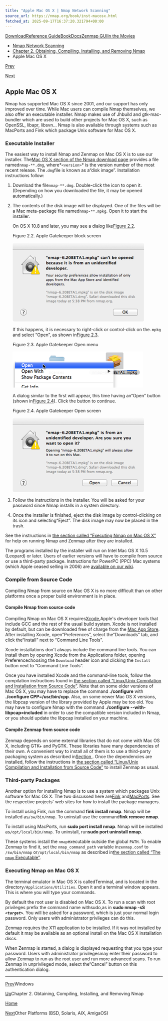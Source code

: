 ```yaml
---
title: "Apple Mac OS X | Nmap Network Scanning"
source_url: https://nmap.org/book/inst-macosx.html
fetched_at: 2025-09-17T16:37:20.321794+00:00
---
```


[Download](https://nmap.org/download.html)[Reference Guide](https://nmap.org/book/man.html)[Book](https://nmap.org/book/)[Docs](https://nmap.org/docs.html)[Zenmap GUI](https://nmap.org/zenmap/)[In the Movies](https://nmap.org/movies/)

* [Nmap Network Scanning](https://nmap.org/book/toc.html)
* [Chapter 2. Obtaining, Compiling, Installing, and Removing Nmap](https://nmap.org/book/install.html)
* Apple Mac OS X

[Prev](https://nmap.org/book/inst-windows.html)

[Next](https://nmap.org/book/inst-other-platforms.html)

Apple Mac OS X
----------

[]()[]()

Nmap has supported Mac OS X since 2001, and our support has only improved over time. While Mac users can compile Nmap themselves, we also offer an executable installer. Nmap makes use of Jhbuild and gtk-mac-bundler which are used to build other projects for Mac OS X, such as OpenSSL, libapr, libsvn... Nmap is also available through systems such as MacPorts and Fink which package Unix software for Mac OS X.

### Executable Installer ###

[]()

The easiest way to install Nmap and Zenmap on Mac OS X is to use
our installer. The[Mac OS X section of
the Nmap download page](https://nmap.org/download.html#macosx) provides a file named`nmap-*`<version>`*.dmg`, where*`<version>`* is the version number of the most
recent release. The`.dmg`[]()[]()file is known as a“disk image”. Installation instructions follow:

1. Download the file`nmap-*`<version>`*.dmg`.
   Double-click the icon to open it. (Depending on how you downloaded the
   file, it may be opened automatically.)

2. The contents of the disk image will be displayed. One of
   the files will be a Mac meta-package file named`nmap-*`<version>`*.mpkg`.
   Open it to start the installer.

   []()[]()On OS X 10.8 and later, you may see a dialog like[Figure 2.2](https://nmap.org/book/inst-macosx.html#fig-mac-gatekeeper-blocked).

   Figure 2.2. Apple Gatekeeper block screen

   ![Apple Gatekeeper block screen](images/apple-gatekeeper-blocked.png)

   If this happens, it is necessary to right-click or control-click on the`.mpkg` and select “Open”,
   as shown in[Figure 2.3](https://nmap.org/book/inst-macosx.html#fig-mac-gatekeeper-open).

   Figure 2.3. Apple Gatekeeper Open menu

   ![Apple Gatekeeper Open menu](images/apple-gatekeeper-open.png)

   A dialog similar to the first will appear, this time having an“Open” button (shown in[Figure 2.4](https://nmap.org/book/inst-macosx.html#fig-mac-gatekeeper-allowed)).
   Click the button to continue.

   Figure 2.4. Apple Gatekeeper Open screen

   ![Apple Gatekeeper Open screen](images/apple-gatekeeper-allowed.png)

3. Follow the instructions in the
   installer. You will be asked for your password since Nmap installs in a system directory.

4. Once the installer is finished, eject the disk image by
   control-clicking on its icon and selecting“Eject”. The disk image may now be placed in
   the trash.

See the instructions in [the section called “Executing Nmap on Mac OS X”](https://nmap.org/book/inst-macosx.html#inst-macosx-exec) for
help on running Nmap and Zenmap after they are installed.

The programs installed by the installer will run on Intel Mac OS X 10.5
(Leopard) or later. Users of earlier versions will have to compile from
source or use a third-party package. Instructions for PowerPC (PPC) Mac systems (which Apple ceased selling in 2006) are [available on our wiki](https://secwiki.org/w/Nmap/Mac_OSX_PPC).

### Compile from Source Code ###

[]()

Compiling Nmap from source on Mac OS X is no more difficult than
on other platforms once a proper build environment is in place.

#### Compile Nmap from source code ####

Compiling Nmap on Mac OS X requires[Xcode](https://developer.apple.com/xcode/),[]()Apple's developer tools that include GCC and the rest of the usual build
system. Xcode is not installed by default, but can be downloaded free of
charge from the [Mac App
Store](https://developer.apple.com/xcode/). After installing Xcode, open“Preferences”, select the“Downloads” tab, and click the“Install” next to “Command Line
Tools”.

Xcode installations don't always include the command line tools. You can install them by opening Xcode from the Applications folder, opening Preferencechoosing the `Download` header icon and clicking the `Install` button next to “Command Line Tools”.

Once you have installed Xcode and the command-line tools, follow the compilation instructions found in [the section called “Linux/Unix Compilation and Installation from Source Code”](https://nmap.org/book/inst-source.html). Note that on some older versions of Mac OS X, you may have to replace the command **./configure** with **./configure CPP=/usr/bin/cpp**. Also, on some newer Mac OS X versions, the libpcap version of the library provided by Apple may be too old. You may have to configure Nmap with the command **./configure --with-libpcap=included** in order to use the compatible version included in Nmap, or you should update the libpcap installed on your machine.

#### Compile Zenmap from source code ####

[]()

Zenmap depends on some external libraries that do not come with
Mac OS X, including GTK+ and PyGTK. These libraries have many dependencies
of their own. A convenient way to install all of them is to use a
third-party packaging system as described in[Section ](https://nmap.org/book/inst-macosx.html#inst-macosx-third-party). Once the dependencies are
installed, follow the instructions in [the section called “Linux/Unix Compilation and Installation from Source Code”](https://nmap.org/book/inst-source.html) to
install Zenmap as usual.

### Third-party Packages ###

[]()

Another option for installing Nmap is to use a system
which packages Unix software for Mac OS X. The two discussed here are[Fink](http://www.finkproject.org/) and[MacPorts](http://www.macports.org/). See the
respective projects' web sites for how to install the package
managers.

[]()

To install using Fink, run the command **fink install
nmap**. Nmap will be installed as`/sw/bin/nmap`. To uninstall use the command**fink remove nmap**.

[]()

To install using MacPorts, run **sudo port
install nmap**. Nmap will be installed as`/opt/local/bin/nmap`. To uninstall, run**sudo port uninstall nmap**.

These systems install the `nmap`executable outside the global `PATH`. To enable Zenmap to
find it, set the `nmap_command_path` variable in`zenmap.conf` to `/sw/bin/nmap` or`/opt/local/bin/nmap` as described in[the section called “The `nmap` Executable”](https://nmap.org/book/zenmap-files.html#zenmap-executable).

### Executing Nmap on Mac OS X ###

[]()

The terminal emulator in Mac OS X is calledTerminal, and is located in the directory`/Applications/Utilities`. Open it and a
terminal window appears. This is where you will type your commands.

By default the root user is disabled on Mac OS X. To run a scan with
root privileges prefix the command name withsudo,[]()as
in **sudo nmap -sS *`<target>`***.
You will be asked for a password, which is just your normal login
password. Only users with administrator privileges can do this.

Zenmap requires the X11 application to
be installed. If it was not installed by default it may be available as
an optional install on the Mac OS X installation discs.

When Zenmap is started, a dialog is displayed requesting that you
type your password. Users with
administrator privileges[]()may enter their
password to allow Zenmap to run as the root user and run more advanced
scans. To run Zenmap in unprivileged mode, select the“Cancel” button on this authentication dialog.

[]()

---

[Prev](https://nmap.org/book/inst-windows.html)Windows

[Up](https://nmap.org/book/install.html)Chapter 2. Obtaining, Compiling, Installing, and Removing Nmap

[Home](https://nmap.org/book/toc.html)

[Next](https://nmap.org/book/inst-other-platforms.html)Other Platforms (BSD, Solaris, AIX, AmigaOS)